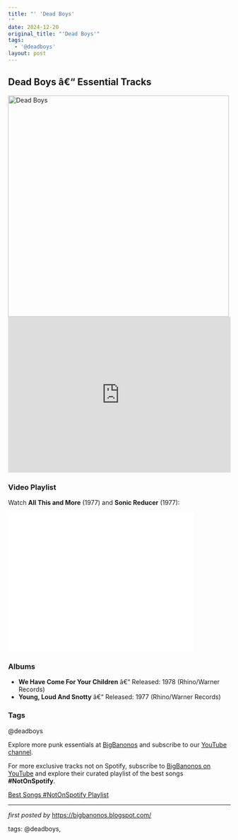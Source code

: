 ```yaml
---
title: "' 'Dead Boys'
'"
date: 2024-12-20
original_title: "'Dead Boys'"
tags:
  - '@deadboys'
layout: post
---
```

<h2>Dead Boys â€“ Essential Tracks</h2> <div > <img src="https://upload.wikimedia.org/wikipedia/commons/d/d1/Dead_Boys_1977_press_photo.jpg" alt="Dead Boys" width="500" />
</div> <iframe src="https://open.spotify.com/embed/playlist/5qHQwtcNyvfxQBb63WCjxQ?utm_source=generator" width="100%" height="352" frameborder="0" allow="autoplay; clipboard-write; encrypted-media; fullscreen; picture-in-picture" loading="lazy"></iframe> <h3>Video Playlist</h3>
<p>Watch <strong>All This and More</strong> (1977) and <strong>Sonic Reducer</strong> (1977):</p>
<iframe allowfullscreen="" frameborder="0" height="315" src="//www.youtube.com/embed/L-nH9tQKD1I" width="420"></iframe> <h3>Albums</h3>
<ul> <li><strong>We Have Come For Your Children</strong> â€“ Released: 1978 (Rhino/Warner Records)</li> <li><strong>Young, Loud And Snotty</strong> â€“ Released: 1977 (Rhino/Warner Records)</li>
</ul> <h3>Tags</h3>
<p>@deadboys</p> <p>Explore more punk essentials at <a href="https://bigbanonos.blogspot.com/" target="_blank">BigBanonos</a> and subscribe to our <a href="https://www.youtube.com/@BigBanonos" target="_blank">YouTube channel</a>.</p>


<!--Subscribe and Playlist Links-->
<div>
    <p>For more exclusive tracks not on Spotify, subscribe to <a href="https://www.youtube.com/@BigBanonos" target="_blank">BigBanonos on YouTube</a> and explore their curated playlist of the best songs <strong>#NotOnSpotify</strong>.</p>
    <p><a href="https://www.youtube.com/playlist?list=PLtuNtuTatqI0kFahUCbtbfenC_ET5O_tr" target="_blank">Best Songs #NotOnSpotify Playlist<br /></a></p></div>

<hr />

<p><em>first posted by</em> <a href="https://bigbanonos.blogspot.com/" rel="noopener" target="_new">https://bigbanonos.blogspot.com/</a></p>

<p>tags: @deadboys,</p>
